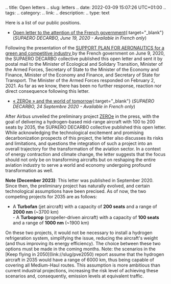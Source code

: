 .. title: Open letters
.. slug: letters
.. date: 2022-03-09 15:07:26 UTC+01:00
.. tags: 
.. category: 
.. link: 
.. description: 
.. type: text

Here is a list of our public positions.

- [Open letter to the attention of the French government](https://drive.google.com/file/d/144PwEGdya0rvpkUNEb1qsz2UqGmSX6u5/view?usp=sharing){:target="_blank"} (*SUPAERO DECARBO, June 19, 2020 - Available in French only*)

<span class="ad_preview">Following the presentation of the <a href=https://www.economie.gouv.fr/plan-soutien-aeronautique target=_blank>SUPPORT PLAN FOR AERONAUTICS for a green and competitive industry </a> by the French government on June 9, 2020, the SUPAERO DECARBO collective published this open letter and sent it by postal mail to the Minister of Ecological and Solidary Transition, Minister of the Armed Forces, Secretary of State to the Minister of the Economy and Finance, Minister of the Economy and Finance, and Secretary of State for Transport. The Minister of the Armed Forces responded on February 2, 2021. As far as we know, there has been no further response, reaction nor direct consequence following this letter.</span>

- [« ZEROe » and the world of tomorrow](https://drive.google.com/file/d/1qoj9pjNNbgSKD6Em3dwnEOHwLFjKj5zN/view?usp=sharing){:target="_blank"} (*SUPAERO DECARBO, 24 Septembre 2020 - Available in French only*)

<span class="ad_preview">After Airbus unveiled the preliminary project <a href=https://www.airbus.com/en/innovation/low-carbon-aviation/hydrogen/zeroe target=_blank>ZEROe</a> in the press, with the goal of delivering a hydrogen-based mid-range aircraft with 100 to 200 seats by 2035, the SUPAERO DECARBO collective published this open letter. While acknowledging the technological excitement and promising decarbonization prospects of this project, the letter also discusses its risks and limitations, and questions the integration of such a project into an overall trajectory for the transformation of the aviation sector. In a context of energy contraction and climate change, the letter suggests that the focus should not only be on transforming aircrafts but on reshaping the entire aviation industry to serve a world and economy undergoing profound transformation as well.</span>  

<span class="ad_preview"><b>Note (December 2023)</b>: This letter was published in September 2020. Since then, the preliminary project has naturally evolved, and certain technological assumptions have been precised. As of now, the two competing projects for 2035 are as follows:
<span style="margin-left:20px;display: block;line-height:1.5em">
- A <b>Turbofan</b> (jet aircraft) with a capacity of <b>200 seats</b> and a range of <b>2000 nm</b> (~3700 km)
<br>- A <b>Turboprop</b> (propeller-driven aircraft) with a capacity of <b>100 seats</b> and a range of <b>1000 nm</b> (~1900 km)
</span>
On these two projects, it would not be necessary to install a hydrogen refrigeration system, simplifying the issue, reducing the aircraft's weight (and thus improving its energy efficiency). The choice between these two options must be made in the coming months. Note: the scenarios in the [Keep flying in 2050](link://slug/pve2050) report assume that the hydrogen aircraft in 2035 would have a range of 6000 km, thus being capable of covering all Medium-Haul routes. This assumption is more ambitious than current industrial projections, increasing the risk level of achieving these scenarios and, consequently, emission levels at equivalent traffic.
</span>
